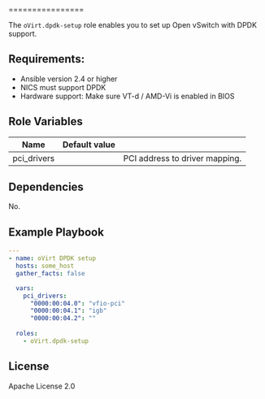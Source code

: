 ================

The `oVirt.dpdk-setup` role enables you to set up Open vSwitch with DPDK support.


Requirements:
------------

* Ansible version 2.4 or higher
* NICS must support DPDK
* Hardware support: Make sure VT-d / AMD-Vi is enabled in BIOS


Role Variables
--------------

| Name                    | Default value         |                                                     |
|-------------------------|-----------------------|-----------------------------------------------------|
| pci_drivers             |                       | PCI address to driver mapping.                      |


Dependencies
------------

No.

Example Playbook
----------------

```yaml
---
- name: oVirt DPDK setup
  hosts: some_host
  gather_facts: false

  vars:
    pci_drivers:
      "0000:00:04.0": "vfio-pci"
      "0000:00:04.1": "igb"
      "0000:00:04.2": ""
  
  roles:
    - oVirt.dpdk-setup
```

License
-------

Apache License 2.0